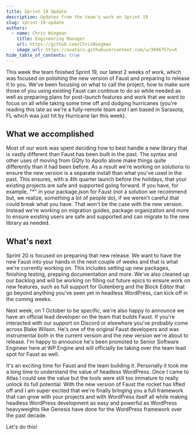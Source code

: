```yaml
---
title: Sprint 19 Update
description: Updates from the team's work on Sprint 19
slug: sprint-19-update
authors:
  - name: Chris Wiegman
    title: Engineering Manager
    url: https://github.com/ChrisWiegman
    image_url: https://avatars.githubusercontent.com/u/394675?v=4
hide_table_of_contents: true
---
```


This week the team finished Sprint 19, our latest 2 weeks of work, which was focused on polishing the new version of Faust and preparing to release it to you. We've been focusing on what to call the project, how to make sure those of you using existing Faust can continue to do so while needed as well as preparing plans for post-launch features and work that we want to focus on all while taking some time off and dodging hurricanes (you're reading this late as we're a fully-remote team and I am based in Sarasota, FL which was just hit by Hurricane Ian this week).

## What we accomplished

Most of our work was spent deciding how to best handle a new library that is vastly different than Faust has been built in the past. The syntax and other uses of moving from GQty to Apollo alone make things quite differently than it had been before. As a result we're working on solutions to ensure the new version is a separate install than what you've used in the past. This ensures, with a 4th quarter launch before the holidays, that your existing projects are safe and supported going forward. If you have, for example, "*" in your package.json for Faust (not a solution we recommend but, we realize, something a lot of people do), if we weren't careful that could break what you have. That won't be the case with the new version. Instead we're working on migration guides, package organization and more to ensure existing users are safe and supported and can migrate to the new library as needed.

## What's next

Sprint 20 is focused on preparing that new release. We want to have the new Faust into your hands in the next couple of weeks and that is what we're currently working on. This includes setting up new packages, finishing testing, prepping documentation and more. We've also cleaned up our backlog and will be working on filling out future epics to ensure work on new features, such as full support for Gutenberg and the Block Editor that go beyond anything you've seen yet in headless WordPress, can kick off in the coming weeks.

Next week, on 1 October to be specific, we're also happy to announce we have an official lead developer on the team that builds Faust. If you're interacted with our support on Discord or elsewhere you've probably come across Blake Wilson. He's one of the original Faust developers and was instrumental both in the current version and the new version we're about to release. I'm happy to announce he's been promoted to Senior Software Engineer here at WP Engine and will officially be taking over the team lead spot for Faust as well.

It's an exciting time for Faust and the team building it. Personally it took me a long time to understand the value of headless WordPress. Once I came to Atlas I could see the value but the tools were still too immature to really unlock its full potential. With the new version of Faust the rocket has lifted off and I am super excited that we're finally bringing you a full framework that can grow with your projects and with WordPress itself all while making headless WordPress development as easy and powerful as WordPress heavyweights like Genesis have done for the WordPress framework over the past decade.

Let's do this!
